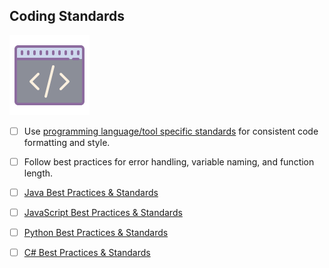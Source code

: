 ## Coding Standards

![Git](/images/code-style.png)

- [ ] Use [programming language/tool specific standards](#) for consistent code formatting and style.
- [ ] Follow best practices for error handling, variable naming, and function length.

- [ ] [Java Best Practices & Standards ](/Technology/Java/README.md)

- [ ] [JavaScript Best Practices & Standards](/Technology/Javascript/README.md)

- [ ] [Python Best Practices & Standards](/Technology/Python/README.md)

- [ ] [C# Best Practices & Standards](/Technology/C-Sharp/README.md)
